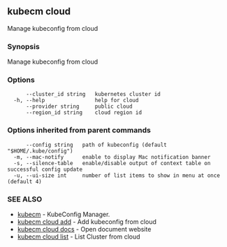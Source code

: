 ## kubecm cloud

Manage kubeconfig from cloud

### Synopsis

Manage kubeconfig from cloud

### Options

```
      --cluster_id string   kubernetes cluster id
  -h, --help                help for cloud
      --provider string     public cloud
      --region_id string    cloud region id
```

### Options inherited from parent commands

```
      --config string   path of kubeconfig (default "$HOME/.kube/config")
  -m, --mac-notify      enable to display Mac notification banner
  -s, --silence-table   enable/disable output of context table on successful config update
  -u, --ui-size int     number of list items to show in menu at once (default 4)
```

### SEE ALSO

* [kubecm](kubecm.md)	 - KubeConfig Manager.
* [kubecm cloud add](kubecm_cloud_add.md)	 - Add kubeconfig from cloud
* [kubecm cloud docs](kubecm_cloud_docs.md)	 - Open document website
* [kubecm cloud list](kubecm_cloud_list.md)	 - List Cluster from cloud

